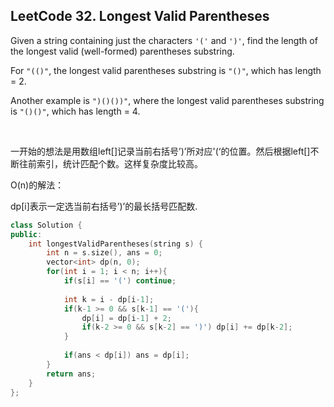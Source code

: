 ## LeetCode 32. Longest Valid Parentheses

Given a string containing just the characters `'('` and `')'`, find the length of the longest valid (well-formed) parentheses substring.

For `"(()"`, the longest valid parentheses substring is `"()"`, which has length = 2.

Another example is `")()())"`, where the longest valid parentheses substring is `"()()"`, which has length = 4.

<br>

一开始的想法是用数组left[]记录当前右括号’)’所对应'(‘的位置。然后根据left[]不断往前索引，统计匹配个数。这样复杂度比较高。

O(n)的解法：

dp[i]表示一定选当前右括号’)’的最长括号匹配数. 

```cpp
class Solution {
public:
    int longestValidParentheses(string s) {
        int n = s.size(), ans = 0;
        vector<int> dp(n, 0);
        for(int i = 1; i < n; i++){
            if(s[i] == '(') continue;
            
            int k = i - dp[i-1];
            if(k-1 >= 0 && s[k-1] == '('){
                dp[i] = dp[i-1] + 2;
                if(k-2 >= 0 && s[k-2] == ')') dp[i] += dp[k-2];
            }
            
            if(ans < dp[i]) ans = dp[i];
        }
        return ans;
    }
};
```

